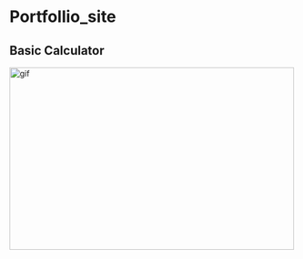 # Portfollio_site

## Basic Calculator
<p><img align="left" alt="gif" src="Portfolio/media/portfolio/images/calculator.gif" width="500" height="320"/></p>

